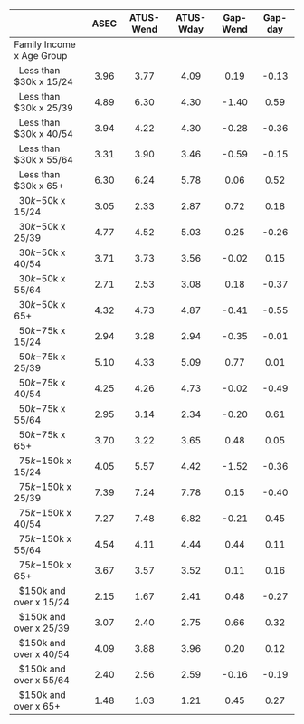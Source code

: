 
|                      |         ASEC |    ATUS-Wend |    ATUS-Wday |     Gap-Wend |      Gap-day |
| -------------------- | :----------: | :----------: | :----------: | :----------: | :----------: |
| Family Income x Age Group |              |              |              |              |              |
| &nbsp;&nbsp;Less than $30k x 15/24 |         3.96 |         3.77 |         4.09 |         0.19 |        -0.13 |
| &nbsp;&nbsp;Less than $30k x 25/39 |         4.89 |         6.30 |         4.30 |        -1.40 |         0.59 |
| &nbsp;&nbsp;Less than $30k x 40/54 |         3.94 |         4.22 |         4.30 |        -0.28 |        -0.36 |
| &nbsp;&nbsp;Less than $30k x 55/64 |         3.31 |         3.90 |         3.46 |        -0.59 |        -0.15 |
| &nbsp;&nbsp;Less than $30k x 65+ |         6.30 |         6.24 |         5.78 |         0.06 |         0.52 |
| &nbsp;&nbsp;$30k-$50k x 15/24 |         3.05 |         2.33 |         2.87 |         0.72 |         0.18 |
| &nbsp;&nbsp;$30k-$50k x 25/39 |         4.77 |         4.52 |         5.03 |         0.25 |        -0.26 |
| &nbsp;&nbsp;$30k-$50k x 40/54 |         3.71 |         3.73 |         3.56 |        -0.02 |         0.15 |
| &nbsp;&nbsp;$30k-$50k x 55/64 |         2.71 |         2.53 |         3.08 |         0.18 |        -0.37 |
| &nbsp;&nbsp;$30k-$50k x 65+ |         4.32 |         4.73 |         4.87 |        -0.41 |        -0.55 |
| &nbsp;&nbsp;$50k-$75k x 15/24 |         2.94 |         3.28 |         2.94 |        -0.35 |        -0.01 |
| &nbsp;&nbsp;$50k-$75k x 25/39 |         5.10 |         4.33 |         5.09 |         0.77 |         0.01 |
| &nbsp;&nbsp;$50k-$75k x 40/54 |         4.25 |         4.26 |         4.73 |        -0.02 |        -0.49 |
| &nbsp;&nbsp;$50k-$75k x 55/64 |         2.95 |         3.14 |         2.34 |        -0.20 |         0.61 |
| &nbsp;&nbsp;$50k-$75k x 65+ |         3.70 |         3.22 |         3.65 |         0.48 |         0.05 |
| &nbsp;&nbsp;$75k-$150k x 15/24 |         4.05 |         5.57 |         4.42 |        -1.52 |        -0.36 |
| &nbsp;&nbsp;$75k-$150k x 25/39 |         7.39 |         7.24 |         7.78 |         0.15 |        -0.40 |
| &nbsp;&nbsp;$75k-$150k x 40/54 |         7.27 |         7.48 |         6.82 |        -0.21 |         0.45 |
| &nbsp;&nbsp;$75k-$150k x 55/64 |         4.54 |         4.11 |         4.44 |         0.44 |         0.11 |
| &nbsp;&nbsp;$75k-$150k x 65+ |         3.67 |         3.57 |         3.52 |         0.11 |         0.16 |
| &nbsp;&nbsp;$150k and over x 15/24 |         2.15 |         1.67 |         2.41 |         0.48 |        -0.27 |
| &nbsp;&nbsp;$150k and over x 25/39 |         3.07 |         2.40 |         2.75 |         0.66 |         0.32 |
| &nbsp;&nbsp;$150k and over x 40/54 |         4.09 |         3.88 |         3.96 |         0.20 |         0.12 |
| &nbsp;&nbsp;$150k and over x 55/64 |         2.40 |         2.56 |         2.59 |        -0.16 |        -0.19 |
| &nbsp;&nbsp;$150k and over x 65+ |         1.48 |         1.03 |         1.21 |         0.45 |         0.27 |

